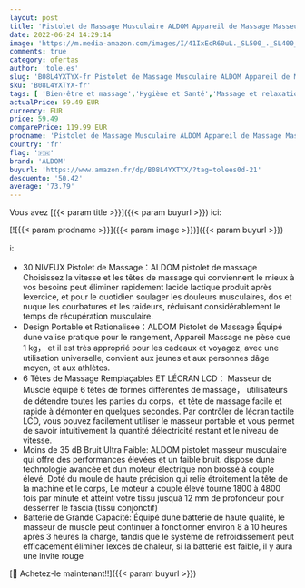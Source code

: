 ```yaml
---
layout: post
title: 'Pistolet de Massage Musculaire ALDOM Appareil de Massage Masseur de Muscle Profond Avec 30 Niveaux Réglables 6 Têtes de Massage et l Écran LCD Soulager Douleurs et Raideurs'
date: 2022-06-24 14:29:14
image: 'https://m.media-amazon.com/images/I/41IxEcR60uL._SL500_._SL400_.jpg'
comments: true
category: ofertas
author: 'tole.es'
slug: 'B08L4YXTYX-fr Pistolet de Massage Musculaire ALDOM Appareil de Massage...'
sku: 'B08L4YXTYX-fr'
tags: [ 'Bien-être et massage','Hygiène et Santé','Massage et relaxation','Masseurs électriques','Masseurs électriques portables','aldom','🇫🇷', ]
actualPrice: 59.49 EUR
currency: EUR
price: 59.49
comparePrice: 119.99 EUR
prodname: 'Pistolet de Massage Musculaire ALDOM Appareil de Massage Masseur de Muscle Profond Avec 30 Niveaux Réglables 6 Têtes de Massage et l Écran LCD Soulager Douleurs et Raideurs'
country: 'fr'
flag: '🇫🇷'
brand: 'ALDOM'
buyurl: 'https://www.amazon.fr/dp/B08L4YXTYX/?tag=tolees0d-21'
descuento: '50.42'
average: '73.79'
---
```


Vous avez [{{< param title >}}]({{< param buyurl >}}) ici:

[![{{< param prodname >}}]({{< param image >}})]({{< param buyurl >}})

ℹ️:

- 30 NIVEUX Pistolet de Massage：ALDOM pistolet de massage Choisissez la vitesse et les têtes de massage qui conviennent le mieux à vos besoins peut éliminer rapidement lacide lactique produit après lexercice, et pour le quotidien soulager les douleurs musculaires, dos et nuque les courbatures et les raideurs, réduisant considérablement le temps de récupération musculaire.
- Design Portable et Rationalisée：ALDOM Pistolet de Massage Équipé dune valise pratique pour le rangement, Appareil Massage ne pèse que 1 kg， et il est très approprié pour les cadeaux et voyagez, avec une utilisation universelle, convient aux jeunes et aux personnes dâge moyen, et aux athlètes.
- 6 Têtes de Massage Remplaçables ET LÉCRAN LCD： Masseur de Muscle équipé 6 têtes de formes différentes de massage， utilisateurs de détendre toutes les parties du corps，et tête de massage facile et rapide à démonter en quelques secondes. Par contrôler de lécran tactile LCD, vous pouvez facilement utiliser le masseur portable et vous permet de savoir intuitivement la quantité délectricité restant et le niveau de vitesse.
- Moins de 35 dB Bruit Ultra Faible: ALDOM pistolet masseur musculaire qui offre des performances élevées et un faible bruit. dispose dune technologie avancée et dun moteur électrique non brossé à couple élevé, Doté du moule de haute précision qui relie étroitement la tête de la machine et le corps, Le moteur à couple élevé tourne 1800 à 4800 fois par minute et atteint votre tissu jusquà 12 mm de profondeur pour desserrer le fascia (tissu conjonctif)
- Batterie de Grande Capacité: Équipé dune batterie de haute qualité, le masseur de muscle peut continuer à fonctionner environ 8 à 10 heures après 3 heures la charge, tandis que le système de refroidissement peut efficacement éliminer lexcès de chaleur, si la batterie est faible, il y aura une invite rouge

[🛒 Achetez-le maintenant!!]({{< param buyurl >}})
